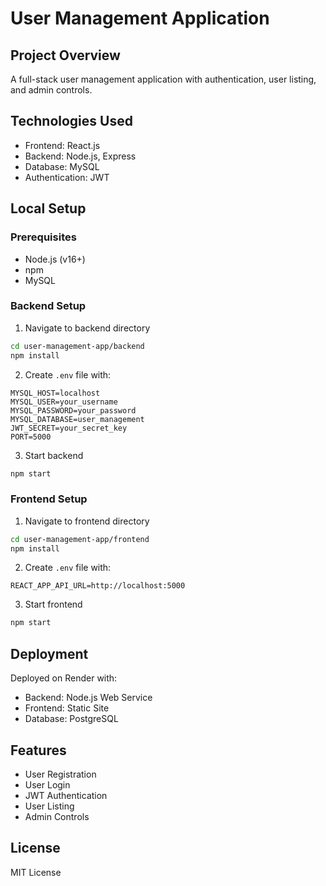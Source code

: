 # User Management Application

## Project Overview
A full-stack user management application with authentication, user listing, and admin controls.

## Technologies Used
- Frontend: React.js
- Backend: Node.js, Express
- Database: MySQL
- Authentication: JWT

## Local Setup

### Prerequisites
- Node.js (v16+)
- npm
- MySQL

### Backend Setup
1. Navigate to backend directory
```bash
cd user-management-app/backend
npm install
```

2. Create `.env` file with:
```
MYSQL_HOST=localhost
MYSQL_USER=your_username
MYSQL_PASSWORD=your_password
MYSQL_DATABASE=user_management
JWT_SECRET=your_secret_key
PORT=5000
```

3. Start backend
```bash
npm start
```

### Frontend Setup
1. Navigate to frontend directory
```bash
cd user-management-app/frontend
npm install
```

2. Create `.env` file with:
```
REACT_APP_API_URL=http://localhost:5000
```

3. Start frontend
```bash
npm start
```

## Deployment
Deployed on Render with:
- Backend: Node.js Web Service
- Frontend: Static Site
- Database: PostgreSQL

## Features
- User Registration
- User Login
- JWT Authentication
- User Listing
- Admin Controls

## License
MIT License
